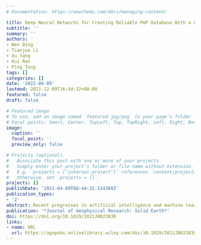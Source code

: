 ```yaml
---
# Documentation: https://wowchemy.com/docs/managing-content/

title: Deep Neural Networks for Creating Reliable PmP Database With a Case Study in Southern California
subtitle: ''
summary: ''
authors:
- Wen Ding
- Tianjue Li
- Xu Yang
- Kui Ren
- Ping Tong
tags: []
categories: []
date: '2022-04-09'
lastmod: 2021-12-09T16:44:32+08:00
featured: false
draft: false

# Featured image
# To use, add an image named `featured.jpg/png` to your page's folder.
# Focal points: Smart, Center, TopLeft, Top, TopRight, Left, Right, BottomLeft, Bottom, BottomRight.
image:
  caption: ''
  focal_point: ''
  preview_only: false

# Projects (optional).
#   Associate this post with one or more of your projects.
#   Simply enter your project's folder or file name without extension.
#   E.g. `projects = ["internal-project"]` references `content/project/deep-learning/index.md`.
#   Otherwise, set `projects = []`.
projects: []
publishDate: '2021-04-09T08:44:32.534389Z'
publication_types:
- '2'
abstract: Recent progresses in artificial intelligence and machine learning make it possible to automatically identify seismic phases from exponentially growing seismic data. Despite some exciting successes in automatic picking of the first P- and S-wave arrivals, auto-identification of later seismic phases such as the Moho-reflected PmP waves remains a significant challenge in matching the performance of experienced analysts. The main difficulty of machine-identifying PmP waves is that the identifiable PmP waves are rare, making the problem of identifying the PmP waves from a massive seismic database inherently unbalanced. In this work, by utilizing a high-quality PmP data set (10,192 manual picks) in southern California, we develop PmPNet, a deep-neural-network-based algorithm to automatically identify PmP waves efficiently; by doing so, we accelerate the process of identifying the PmP waves. PmPNet applies similar techniques in the machine learning community to address the unbalancement of PmP datasets. The architecture of PmPNet is a residual neural network (ResNet)-autoencoder with additional predictor block, where encoder, decoder, and predictor are equipped with ResNet connection. We conduct systematic research with field data, concluding that PmPNet can efficiently achieve high precision and high recall simultaneously to automatically identify PmP waves from a massive seismic database. Applying the pre-trained PmPNet to the seismic database from January 1990 to December 1999 in southern California, we obtain nearly twice more PmP picks than the original PmP data set, providing valuable data for other studies such as mapping the topography of the Moho discontinuity and imaging the lower crust structures of southern California.
publication: '*Journal of Geophysical Research: Solid Earth*'
doi: https://doi.org/10.1029/2021JB023830
links:
- name: URL
  url: https://agupubs.onlinelibrary.wiley.com/doi/10.1029/2021JB023830
---
```

